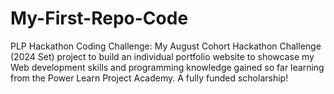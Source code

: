 # My-First-Repo-Code
PLP Hackathon Coding Challenge:
My August Cohort Hackathon Challenge (2024 Set) project to build an individual portfolio website to showcase my Web development skills and programming knowledge gained so far learning from the Power Learn Project Academy. A fully funded scholarship!
